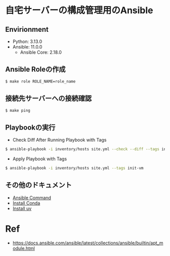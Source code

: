 # 自宅サーバーの構成管理用のAnsible

## Envirionment

- Python: 3.13.0
- Ansible: 11.0.0
  - Ansible Core: 2.18.0

## Ansible Roleの作成

```sh
$ make role ROLE_NAME=role_name
```

## 接続先サーバーへの接続確認

```sh
$ make ping
```

## Playbookの実行

- Check Diff After Running Playbook with Tags

```sh
$ ansible-playbook -i inventory/hosts site.yml --check --diff --tags init-vm
```

- Apply Playbook with Tags

```sh
$ ansible-playbook -i inventory/hosts site.yml --tags init-vm
```

## その他のドキュメント

- [Ansible Command](docs/ansible-cmd.md)
- [Install Conda](docs/install-conda.md)
- [Install uv](docs/install-uv.md)

# Ref

- https://docs.ansible.com/ansible/latest/collections/ansible/builtin/apt_module.html
